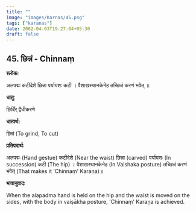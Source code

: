 ```yaml
---
title: ""
image: "images/Karnas/45.png"
tags: ["karanas"]
date: 2002-04-03T19:27:04+05:30
draft: false
---
```


## 45. छिन्नं - Chinnaṃ

**श्लोक:**

अलपद्मः कटीदेशे छिन्ना पर्यायशः कटी । वैशाखस्थानकेनेह तच्छिन्नं करणं भवेत् ॥

**धातुः**

छिदिँर् द्वैधीकरणे

**धात्वर्थ:**

छिन्नं (To grind, To cut)

**प्रतिपदार्थः**

अलपद्मः (Hand gestue) कटीदेशे (Near the waist) छिन्ना (carved) पर्यायशः (In succession) कटी (The hip) । वैशाखस्थानकेनेह (In Vaishaka posture) तच्छिन्नं करणं भवेत् (That makes it 'Chinnaṃ' Karaṇa)॥

**भावानुवादः**

When the alapadma hand is held on the hip and the waist is moved on the sides, with the body in vaiṣākha posture, 'Chinnaṃ' Karaṇa is achieved.
